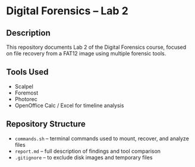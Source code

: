 # Digital Forensics – Lab 2

## Description
This repository documents Lab 2 of the Digital Forensics course, focused on file recovery from a FAT12 image using multiple forensic tools.

## Tools Used
- Scalpel
- Foremost
- Photorec
- OpenOffice Calc / Excel for timeline analysis

## Repository Structure
- `commands.sh` – terminal commands used to mount, recover, and analyze files
- `report.md` – full description of findings and tool comparison
- `.gitignore` – to exclude disk images and temporary files
